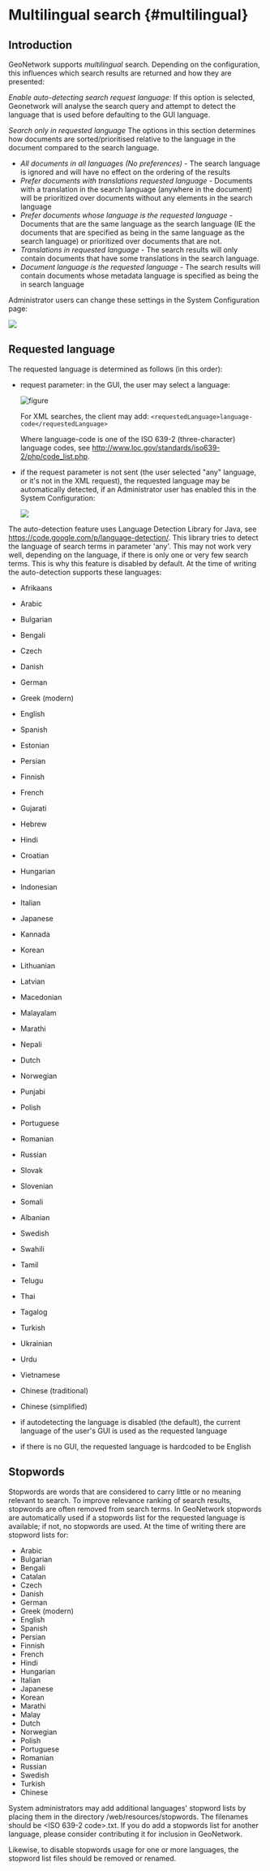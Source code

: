 # Multilingual search {#multilingual}

## Introduction

GeoNetwork supports *multilingual* search. Depending on the configuration, this influences which search results are returned and how they are presented:

*Enable auto-detecting search request language:* If this option is selected, Geonetwork will analyse the search query and attempt to detect the language that is used before defaulting to the GUI language.

*Search only in requested language* The options in this section determines how documents are sorted/prioritised relative to the language in the document compared to the search language.

-   *All documents in all languages (No preferences)* - The search language is ignored and will have no effect on the ordering of the results
-   *Prefer documents with translations requested language* - Documents with a translation in the search language (anywhere in the document) will be prioritized over documents without any elements in the search language
-   *Prefer documents whose language is the requested language* - Documents that are the same language as the search language (IE the documents that are specified as being in the same language as the search language) or prioritized over documents that are not.
-   *Translations in requested language* - The search results will only contain documents that have some translations in the search language.
-   *Document language is the requested language* - The search results will contain documents whose metadata language is specified as being the in search language

Administrator users can change these settings in the System Configuration page:

![](requested-language-behaviour.png)

## Requested language

The requested language is determined as follows (in this order):

-   request parameter: in the GUI, the user may select a language:

    ![figure](requested-language-in-search-form.png)
    
    For XML searches, the client may add: ``<requestedLanguage>language-code</requestedLanguage>``

    Where language-code is one of the ISO 639-2 (three-character) language codes, see <http://www.loc.gov/standards/iso639-2/php/code_list.php>.

-   if the request parameter is not sent (the user selected "any" language, or it's not in the XML request), the requested language may be automatically detected, if an Administrator user has enabled this in the System Configuration:

    ![](enable-auto-detection.png)

The auto-detection feature uses Language Detection Library for Java, see <https://code.google.com/p/language-detection/>. This library tries to detect the language of search terms in parameter 'any'. This may not work very well, depending on the language, if there is only one or very few search terms. This is why this feature is disabled by default. At the time of writing the auto-detection supports these languages:

-   Afrikaans
-   Arabic
-   Bulgarian
-   Bengali
-   Czech
-   Danish
-   German
-   Greek (modern)
-   English
-   Spanish
-   Estonian
-   Persian
-   Finnish
-   French
-   Gujarati
-   Hebrew
-   Hindi
-   Croatian
-   Hungarian
-   Indonesian
-   Italian
-   Japanese
-   Kannada
-   Korean
-   Lithuanian
-   Latvian
-   Macedonian
-   Malayalam
-   Marathi
-   Nepali
-   Dutch
-   Norwegian
-   Punjabi
-   Polish
-   Portuguese
-   Romanian
-   Russian
-   Slovak
-   Slovenian
-   Somali
-   Albanian
-   Swedish
-   Swahili
-   Tamil
-   Telugu
-   Thai
-   Tagalog
-   Turkish
-   Ukrainian
-   Urdu
-   Vietnamese
-   Chinese (traditional)
-   Chinese (simplified)

-   if autodetecting the language is disabled (the default), the current language of the user's GUI is used as the requested language
-   if there is no GUI, the requested language is hardcoded to be English

## Stopwords

Stopwords are words that are considered to carry little or no meaning relevant to search. To improve relevance ranking of search results, stopwords are often removed from search terms. In GeoNetwork stopwords are automatically used if a stopwords list for the requested language is available; if not, no stopwords are used. At the time of writing there are stopword lists for:

-   Arabic
-   Bulgarian
-   Bengali
-   Catalan
-   Czech
-   Danish
-   German
-   Greek (modern)
-   English
-   Spanish
-   Persian
-   Finnish
-   French
-   Hindi
-   Hungarian
-   Italian
-   Japanese
-   Korean
-   Marathi
-   Malay
-   Dutch
-   Norwegian
-   Polish
-   Portuguese
-   Romanian
-   Russian
-   Swedish
-   Turkish
-   Chinese

System administrators may add additional languages' stopword lists by placing them in the directory <geonetwork>/web/resources/stopwords. The filenames should be <ISO 639-2 code>.txt. If you do add a stopwords list for another language, please consider contributing it for inclusion in GeoNetwork.

Likewise, to disable stopwords usage for one or more languages, the stopword list files should be removed or renamed.
